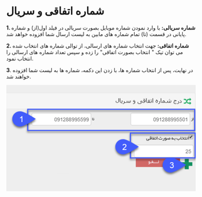 # شماره اتفاقی و سریال

**1. شماره سریالی:** با وارد نمودن شماره موبایل بصورت سریالی در فیلد اول(از) و شماره پایانی در قسمت (تا)  تمام شماره های مابین  به لیست ارسال شما افزوده خواهد شد.

**2. شماره اتفاقی:** جهت انتخاب شماره های ارسالی، از توالی شماره های انتخاب شده می  توان تیک " انتخاب بصورت اتفاقی" را زده و سپس تعداد شماره های ارسالی را انتخاب نمود.

**3**. در نهایت، پس از انتخاب شماره ها، با زدن این دکمه، شماره ها به لیست شما افزوده خواهند شد.

![](advertise-Step3SelectAudiences-bank8.png)

